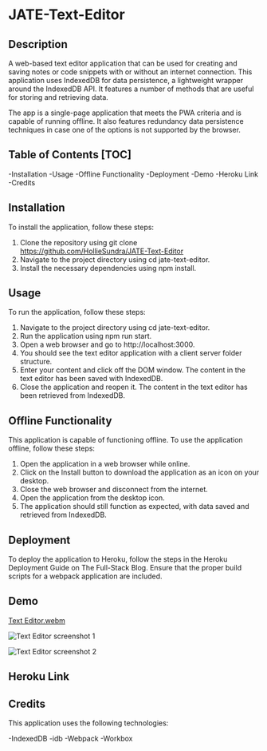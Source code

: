 # JATE-Text-Editor

## Description

A web-based text editor application that can be used for creating and saving notes or code snippets with or without an internet connection. This application uses IndexedDB for data persistence, a lightweight wrapper around the IndexedDB API. It features a number of methods that are useful for storing and retrieving data.

The app is a single-page application that meets the PWA criteria and is capable of running offline. It also features redundancy data persistence techniques in case one of the options is not supported by the browser.

## Table of Contents [TOC]

 -Installation
 -Usage
 -Offline Functionality
 -Deployment
 -Demo
 -Heroku Link
 -Credits

## Installation

To install the application, follow these steps:

1. Clone the repository using git clone https://github.com/HollieSundra/JATE-Text-Editor
2. Navigate to the project directory using cd jate-text-editor.
3. Install the necessary dependencies using npm install.

## Usage

To run the application, follow these steps:

1. Navigate to the project directory using cd jate-text-editor.
2. Run the application using npm run start.
3. Open a web browser and go to http://localhost:3000.
4. You should see the text editor application with a client server folder structure.
5. Enter your content and click off the DOM window. The content in the text editor has been saved with IndexedDB.
6. Close the application and reopen it. The content in the text editor has been retrieved from IndexedDB.

## Offline Functionality

This application is capable of functioning offline. To use the application offline, follow these steps:

1. Open the application in a web browser while online.
2. Click on the Install button to download the application as an icon on your desktop.
3. Close the web browser and disconnect from the internet.
4. Open the application from the desktop icon.
5. The application should still function as expected, with data saved and retrieved from IndexedDB.

## Deployment

To deploy the application to Heroku, follow the steps in the Heroku Deployment Guide on The Full-Stack Blog. Ensure that the proper build scripts for a webpack application are included.

## Demo

[Text Editor.webm](https://user-images.githubusercontent.com/106099150/232259063-71f3ee09-5188-49aa-b198-2f6e78e13e8e.webm)

![Text Editor screenshot 1](https://user-images.githubusercontent.com/106099150/232259078-bf9ce2cd-73af-4e3d-9002-c17533220412.png)

![Text Editor screenshot 2](https://user-images.githubusercontent.com/106099150/232259081-94e50b9a-6d40-4fa2-94b7-e470cbf2ea5a.png)

## Heroku Link




## Credits

This application uses the following technologies:

 -IndexedDB
 -idb
 -Webpack
 -Workbox
